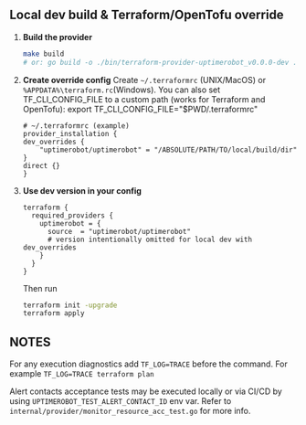 ## Local dev build & Terraform/OpenTofu override

1. **Build the provider**
   ```bash
   make build
   # or: go build -o ./bin/terraform-provider-uptimerobot_v0.0.0-dev . 
   ```

2. **Create override config**
Create ```~/.terraformrc``` (UNIX/MacOS) or ```%APPDATA%\terraform.rc```(Windows).
You can also set TF_CLI_CONFIG_FILE to a custom path (works for Terraform and OpenTofu):
export TF_CLI_CONFIG_FILE="$PWD/.terraformrc"

    ```
    # ~/.terraformrc (example)
    provider_installation {
    dev_overrides {
        "uptimerobot/uptimerobot" = "/ABSOLUTE/PATH/TO/local/build/dir"
    }
    direct {}
    }
    ```

3. **Use dev version in your config**
    ```
    terraform {
      required_providers {
        uptimerobot = {
          source  = "uptimerobot/uptimerobot"
          # version intentionally omitted for local dev with dev_overrides
        }
      }
    }
    ```
    Then run
    ```bash
    terraform init -upgrade
    terraform apply
    ```

## NOTES  
For any execution diagnostics add ```TF_LOG=TRACE``` before the command.
For example ```TF_LOG=TRACE terraform plan```

Alert contacts acceptance tests may be executed locally or via CI/CD by using
```UPTIMEROBOT_TEST_ALERT_CONTACT_ID``` env var. Refer to `internal/provider/monitor_resource_acc_test.go` for more info.
